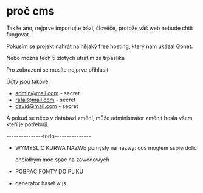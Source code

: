 # proč cms

Takže ano, nejprve importujte bázi, člověče, protože váš web nebude chtít fungovat.

Pokusím se projekt nahrát na nějaký free hosting, který nám ukázal Gonet.

Nebo možná těch 5 zlotých utratím za trpaslíka

Pro zobrazení se musíte nejprve přihlásit

Účty jsou takové:
 - admin@mail.com - secret
 - rafal@mail.com - secret
 - david@mail.com - secret

A pokud se něco v databázi změní, může administrátor změnit hesla všem, kteří je potřebují.


---------------todo---------------

-   WYMYSLIC KURWA NAZWE
pomysły na nazwy:
    coś 
    mogłem
    sspierdolic

    chciałbym
    móc
    spać
    na
    zawodowych


-   POBRAC FONTY DO PLIKU

-   generator haseł w js

